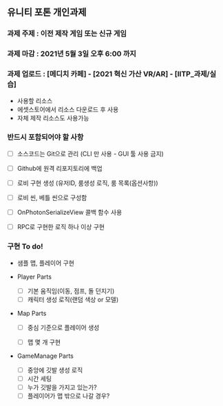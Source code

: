 ## 유니티 포톤 개인과제

### 과제 주제 : 이전 제작 게임 또는 신규 게임 
### 과제 마감 : 2021년 5월 3일 오후 6:00 까지
### 과제 업로드 : [메디치 카페] - [2021 혁신 가산 VR/AR] - [IITP_과제/실습]
- 사용할 리소스
- 에셋스토어에서 리소스 다운로드 후 사용
- 자체 제작 리소스도 사용가능


### 반드시 포함되어야 할 사항
- [ ] 소스코드는 Git으로 관리 (CLI 만 사용 - GUI 툴 사용 금지)
- [ ] Github에 원격 리포지토리에 백업
- [ ] 로비 구현 생성 (유저ID, 룸생성 로직, 룸 목록(옵션사항))
- [ ] 로비 씬, 베틀 씬으로 구성함
- [ ] OnPhotonSerializeView 콜백 함수 사용
- [ ] RPC로 구현한 로직 하나 이상 구현


### 구현 To do!
    
- 샘플 맵, 플레이어 구현

- Player Parts
    - [ ] 기본 움직임(이동, 점프, 돌 던지기)
    - [ ] 캐릭터 생성 로직(랜덤 색상 or 모델)

- Map Parts
    - [ ] 중심 기준으로 플레이어 생성
    - [ ] 맵 몇 개 구현


- GameManage Parts
    - [ ] 중앙에 깃발 생성 로직
    - [ ] 시간 세팅
    - [ ] 누가 깃발을 가지고 있는가?
    - [ ] 플레이어가 맵 밖으로 나갈 경우? 